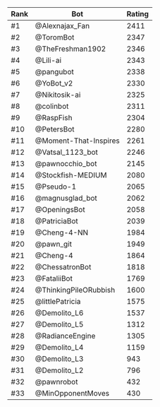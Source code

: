 Rank|Bot|Rating
---|---|---
#1|@Alexnajax_Fan|2411
#2|@ToromBot|2347
#3|@TheFreshman1902|2346
#4|@Lili-ai|2343
#5|@pangubot|2338
#6|@YoBot_v2|2330
#7|@Nikitosik-ai|2325
#8|@colinbot|2311
#9|@RaspFish|2304
#10|@PetersBot|2280
#11|@Moment-That-Inspires|2261
#12|@Vatsal_1123_bot|2246
#13|@pawnocchio_bot|2145
#14|@Stockfish-MEDIUM|2080
#15|@Pseudo-1|2065
#16|@magnusglad_bot|2062
#17|@OpeningsBot|2058
#18|@PatriciaBot|2039
#19|@Cheng-4-NN|1984
#20|@pawn_git|1949
#21|@Cheng-4|1864
#22|@ChessatronBot|1818
#23|@FataliiBot|1769
#24|@ThinkingPileORubbish|1600
#25|@littlePatricia|1575
#26|@Demolito_L6|1537
#27|@Demolito_L5|1312
#28|@RadianceEngine|1305
#29|@Demolito_L4|1159
#30|@Demolito_L3|943
#31|@Demolito_L2|796
#32|@pawnrobot|432
#33|@MinOpponentMoves|430

